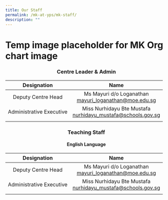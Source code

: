 ```yaml
---
title: Our Staff
permalink: /mk-at-yps/mk-staff/
description: ""
---
```

# Temp image placeholder for MK Org chart image

### **<center>Centre Leader &amp; Admin</center>**

| Designation | Name |
| :--------: | :--------: |
| Deputy Centre Head | Ms Mayuri d/o Loganathan<br>[mayuri_loganathan@moe.edu.sg](mailto:mayuri_loganathan@moe.edu.sg) |
| Administrative Executive | Miss Nurhidayu Bte Mustafa<br>[nurhidayu_mustafa@schools.gov.sg](mailto:nurhidayu_mustafa@schools.gov.sg) |
| | |

### **<center>Teaching Staff</center>**
#### **<center>English Language</center>**

| Designation | Name |
| :--------: | :--------: |
| Deputy Centre Head | Ms Mayuri d/o Loganathan<br>[mayuri_loganathan@moe.edu.sg](mailto:mayuri_loganathan@moe.edu.sg) |
| Administrative Executive | Miss Nurhidayu Bte Mustafa<br>[nurhidayu_mustafa@schools.gov.sg](mailto:nurhidayu_mustafa@schools.gov.sg) |
| | |